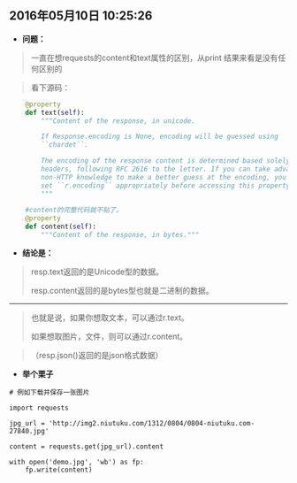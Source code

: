 2016年05月10日 10:25:26
---
 - **问题：**

> 一直在想requests的content和text属性的区别，从print 结果来看是没有任何区别的

> 看下源码：

```python
	@property
    def text(self):
        """Content of the response, in unicode.

        If Response.encoding is None, encoding will be guessed using
        ``chardet``.

        The encoding of the response content is determined based solely on HTTP
        headers, following RFC 2616 to the letter. If you can take advantage of
        non-HTTP knowledge to make a better guess at the encoding, you should
        set ``r.encoding`` appropriately before accessing this property.
        """
   
	#content的完整代码就不贴了。
	@property
    def content(self):
        """Content of the response, in bytes."""

```

 - **结论是：**

> resp.text返回的是Unicode型的数据。
> 
> 
> resp.content返回的是bytes型也就是二进制的数据。


----------


> 也就是说，如果你想取文本，可以通过r.text。 
> 
> 如果想取图片，文件，则可以通过r.content。 

> （resp.json()返回的是json格式数据） 

 - **举个栗子**

```pyhon
# 例如下载并保存一张图片

import requests

jpg_url = 'http://img2.niutuku.com/1312/0804/0804-niutuku.com-27840.jpg'

content = requests.get(jpg_url).content

with open('demo.jpg', 'wb') as fp:
	fp.write(content)
```


